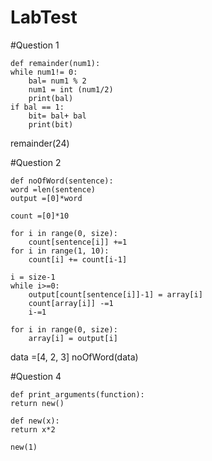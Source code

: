 # LabTest
#Question 1
 
    def remainder(num1):   
    while num1!= 0:
        bal= num1 % 2
        num1 = int (num1/2)
        print(bal)
    if bal == 1:
        bit= bal+ bal
        print(bit)

remainder(24)

#Question 2

    def noOfWord(sentence):
    word =len(sentence)
    output =[0]*word
    
    count =[0]*10
    
    for i in range(0, size):
        count[sentence[i]] +=1
    for i in range(1, 10):
        count[i] += count[i-1]
        
    i = size-1
    while i>=0:
        output[count[sentence[i]]-1] = array[i]
        count[array[i]] -=1
        i-=1
        
    for i in range(0, size):
        array[i] = output[i]

data =[4, 2, 3]
noOfWord(data)

#Question 4
 
    def print_arguments(function):
    return new()

    def new(x):
    return x*2

    new(1)
       
